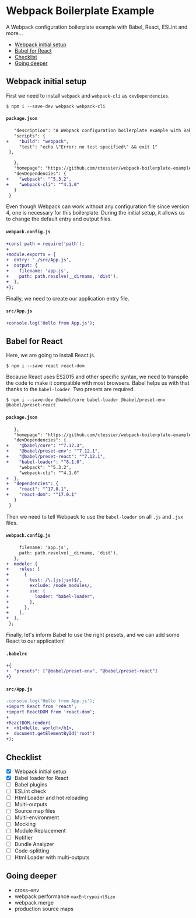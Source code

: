 # Webpack Boilerplate Example

A Webpack configuration boilerplate example with Babel, React, ESLint and more...

* [Webpack initial setup](#webpack-initial-setup)
* [Babel for React](#babel-for-react)
* [Checklist](#checklist)
* [Going deeper](#going-deeper)

## Webpack initial setup

First we need to install `webpack` and `webpack-cli` as `devDependencies`.

```shell
$ npm i --save-dev webpack webpack-cli
```

#### `package.json`

```diff
   "description": "A Webpack configuration boilerplate example with Babel, React, ESLint, testing, and more...",
   "scripts": {
+    "build": "webpack",
     "test": "echo \"Error: no test specified\" && exit 1"
 },
```

```diff
   },
   "homepage": "https://github.com/ctessier/webpack-boilerplate-example#readme",
   "devDependencies": {
+    "webpack": "^5.3.2",
+    "webpack-cli": "^4.1.0"
   }
 }
```

Even though Webpack can work without any configuration file since version 4, one is necessary for this boilerplate. During the initial setup, it allows us to change the default entry and output files.

#### `webpack.config.js`

```diff
+const path = require('path');
+
+module.exports = {
+  entry: './src/App.js',
+  output: {
+    filename: 'app.js',
+    path: path.resolve(__dirname, 'dist'),
+  },
+};
```

Finally, we need to create our application entry file.

#### `src/App.js`

```diff
+console.log('Hello from App.js');
```

## Babel for React

Here, we are going to install React.js.

```shell
$ npm i --save react react-dom
```

Because React uses ES2015 and other specific syntax, we need to transpile the code to make it compatible with most browsers. Babel helps us with that thanks to the `babel-loader`. Two presets are required.

```shell
$ npm i --save-dev @babel/core babel-loader @babel/preset-env @babel/preset-react
```

#### `package.json`

```diff
   },
   "homepage": "https://github.com/ctessier/webpack-boilerplate-example#readme",
   "devDependencies": {
+    "@babel/core": "^7.12.3",
+    "@babel/preset-env": "^7.12.1",
+    "@babel/preset-react": "^7.12.1",
+    "babel-loader": "^8.1.0",
     "webpack": "^5.3.2",
     "webpack-cli": "^4.1.0"
+  },
+  "dependencies": {
+    "react": "^17.0.1",
+    "react-dom": "^17.0.1"
   }
 }
```

Then we need to tell Webpack to use the `babel-loader` on all `.js` and `.jsx` files.

#### `webpack.config.js`

```diff
     filename: 'app.js',
     path: path.resolve(__dirname, 'dist'),
   },
+  module: {
+    rules: [
+      {
+        test: /\.(js|jsx)$/,
+        exclude: /node_modules/,
+        use: {
+          loader: "babel-loader",
+        },
+      },
+    ],
+  },
 };
```

Finally, let's inform Babel to use the right presets, and we can add some React to our application!

#### `.babelrc`

```diff
+{
+  "presets": ["@babel/preset-env", "@babel/preset-react"]
+}
```

#### `src/App.js`

```diff
-console.log('Hello from App.js');
+import React from 'react';
+import ReactDOM from 'react-dom';
+
+ReactDOM.render(
+  <h1>Hello, world!</h1>,
+  document.getElementById('root')
+);
```

## Checklist

- [x] Webpack initial setup
- [x] Babel loader for React
- [ ] Babel plugins
- [ ] ESLint check
- [ ] Html Loader and hot reloading
- [ ] Multi-outputs
- [ ] Source map files
- [ ] Multi-environment
- [ ] Mocking
- [ ] Module Replacement
- [ ] Notifier
- [ ] Bundle Analyzer
- [ ] Code-splitting
- [ ] Html Loader with multi-outputs

## Going deeper

- cross-env
- webpack performance `maxEntrypointSize`
- webpack merge
- production source maps
